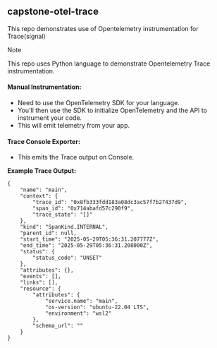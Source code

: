 ## capstone-otel-trace

This repo demonstrates use of Opentelemetry instrumentation for Trace(signal)

> [!NOTE]
> This repo uses Python language to demonstrate Opentelemetry Trace instrumentation.

#### Manual Instrumentation:
- Need to use the OpenTelemetry SDK for your language. 
- You’ll then use the SDK to initialize OpenTelemetry and the API  to instrument your code. 
- This will emit telemetry from your app.

#### Trace Console Exporter:

- This emits the Trace output on Console.

**Example Trace Output:**

```
{
    "name": "main",
    "context": {
        "trace_id": "0x8fb333fdd183a08dc3ac57f7b27437d9",
        "span_id": "0x714abafd57c290f9",
        "trace_state": "[]"
    },
    "kind": "SpanKind.INTERNAL",
    "parent_id": null,
    "start_time": "2025-05-29T05:36:31.207777Z",
    "end_time": "2025-05-29T05:36:31.208000Z",
    "status": {
        "status_code": "UNSET"
    },
    "attributes": {},
    "events": [],
    "links": [],
    "resource": {
        "attributes": {
            "service.name": "main",
            "os-version": "ubuntu-22.04 LTS",
            "environment": "wsl2"
        },
        "schema_url": ""
    }
}
```



